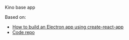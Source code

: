 Kino base app

Based on: 
- [How to build an Electron app using create-react-app](https://medium.freecodecamp.com/building-an-electron-application-with-create-react-app-97945861647c#.z5whe1hc2)
- [Code repo](https://github.com/csepulv/electron-with-create-react-app)
